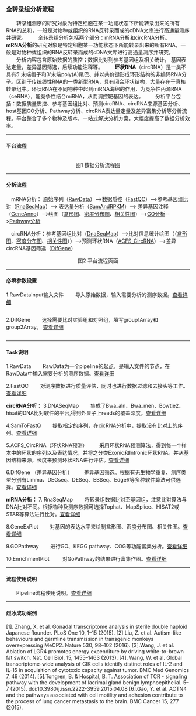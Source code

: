 ### 全转录组分析流程
　　转录组测序的研究对象为特定细胞在某一功能状态下所能转录出来的所有RNA的总和，一般是对物种或组织的RNA反转录而成的cDNA文库进行高通量测序并研究。
　　全转录组分析包括两个部分：mRNA分析和circRNA分析。
　　**mRNA分析**的研究对象是特定细胞某一功能状态下所能转录出来的所有RNA，一般是对物种或组织的RNA反转录而成的cDNA文库进行高通量测序并研究。
　　分析内容包含原始数据的质控；数据比对到参考基因组及相关统计， 基因表达定量，差异基因筛选，后续功能注释等。
　　**环状RNA**（circRNA）是一类不具有5'末端帽子和3'末端poly(A)尾巴、并以共价键形成环形结构的非编码RNA分子。区别于传统线性RNA的一类新型RNA，具有闭合环状结构，大量存在于真核转录组中。环状RNA在不同物种中起到miRNA海绵的作用，为竞争性內源RNA（ceRNA），能竞争性结合miRNA，从而调控靶基因的表达。
　　分析平台包括：数据质量质控、参考基因组比对、预测circRNA、circRNA来源基因分析、host基因GO分析、Pathway分析、circRNA表达量定量及差异富集分析等分析流程。平台整合了多个物种及版本，一站式解决分析方案，大幅度提高了数据分析效率。

***
#### **平台流程** 
 <div style="text-align:center"><img data-src="1.png" width="600px" ></img>

图1 数据分析流程图</div>

****


#### **分析流程**

　mRNA分析： 原始序列（[RawData](filePage?path=02_Task软件说明/29_RawDataTask.md)）-->数据质控（[FastQC](filePage?path=02_Task软件说明/01_FastQC.md)）-->参考基因组比对（[RnaSeqMap](filePage?path=02_Task软件说明/43_RnaSeqMap.md)）--> 表达量分析（[SamAndRPKM](filePage?path=02_Task软件说明/33_SamAndRPKM.md)）--> 差异基因注释（[GeneAnno](filePage?path=02_Task软件说明/05_GeneAnno.md)）-->绘图（[盒形图](filePage?path=02_Task软件说明/06_GeneExpPlot.md)、[密度分布图](filePage?path=02_Task软件说明/06_GeneExpPlot.md)、[相关性图](filePage?path=02_Task软件说明/06_GeneExpPlot.md)）-->[GO分析](filePage?path=02_Task软件说明/19_GoPathway.md)-->[Pathway分析](filePage?path=02_Task软件说明/19_GoPathway.md)

　circRNA分析：参考基因组比对（[DnaSeqMap](filePage?path=02_Task软件说明/13_DnaSeqMap.md)）-->比对信息统计绘图（（[盒形图](filePage?path=02_Task软件说明/06_GeneExpPlot.md)、[密度分布图](filePage?path=02_Task软件说明/06_GeneExpPlot.md)、[相关性图](filePage?path=02_Task软件说明/06_GeneExpPlot.md)））-->预测环状RNA（[ACFS_CircRNA](filePage?path=02_Task软件说明/08_ACFSCicRNA.md)）-->差异circRNA基因筛选（[DifGene](filePage?path=02_Task软件说明/04_DifGene.md)）

<div style="text-align:center"><img data-src="2.png" width="600px" ></img>
图2 平台流程页面</div>

*****
#### **必填参数设置**
1.RawDataInput输入文件
　　导入原始数据，输入需要分析的测序数据。[查看详细](filePage?path=02_Task软件说明/29_RawDataTask.md)
<div style="text-align:center"><img data-src="3.png" width="500px" ></img></div>
<div style="text-align:center"><img data-src="5.png" width="500px" ></img></div>


2.DifGene
　　选择需要比对实验组和对照组，填写group1Array和group2Array。 [查看详细](filePage?path=02_Task软件说明/04_DifGene.md)
<div style="text-align:center"><img data-src="4.png" width="500px" ></img></div>
<div style="text-align:center"><img data-src="6.png" width="300px" ></img></div>

*****
#### **Task说明**
1.RawData
　　RawData为一个pipeline的起点，是输入文件的节点，在RawData中输入需要分析的测序数据。[查看详细](filePage?path=02_Task软件说明/29_RawDataTask.md)
 
2.FastQC
　　对测序数据进行质量评估，同时也进行数据过滤和去接头等工作。[查看详细](filePage?path=02_Task软件说明/01_FastQC.md)

**circRNA分析：**
3.DNASeqMap
　　集成了Bwa_aln、Bwa_men、Bowtie2、hisat的DNA比对软件的平台,得到外显子上reads的覆盖深度。[查看详细](filePage?path=02_Task软件说明/13_DnaSeqMap.md)

4.SamToFastQ
　　提取指定的序列，在cicRNA分析中，提取没有比对上的序列。[查看详细](filePage?path=02_Task软件说明/35_SamToFastQ.md)

5.ACFS_CircRNA（环状RNA预测）
　　采用环状RNA预测算法，得到每一个样本中的环状的序列以及表达情况，并将之分类Exonic和Intronic环状RNA。并从基因结构来源，长度来预测环状RNA进行评估。[查看详细](filePage?path=02_Task软件说明/08_ACFSCicRNA.md)

6.DifGene （差异基因分析）
　　差异基因筛选。根据有无生物学重复、测序类型分别有Limma、DEGseq、DESeq、EBSeq、EdgeR等多种软件算法可供选择。[查看详细](filePage?path=02_Task软件说明/04_DifGene.md)

**mRNA分析：**
<span>7. RnaSeqMap<span>
　　将转录组数据比对至基因组，注意比对算法与DNA比对不同。根据物种及测序数据可选择Tophat、MapSplice、HISAT2或STAR等算法进行比对。[查看详细](filePage?path=02_Task软件说明/43_RnaSeqMap.md)

8.GeneExPlot
　　对基因的表达水平来绘制盒形图、密度分布图、相关性图。[查看详细](filePage?path=02_Task软件说明/06_GeneExpPlot.md)

9.GOPathway
　　进行GO、KEGG pathway、COG等功能富集分析。[查看详细](filePage?path=02_Task软件说明/19_GoPathway.md)

10.EnrichmentPlot
　　 对GoPathway的结果进行富集作图。[查看详细](filePage?path=02_Task软件说明/14_EnrichmentPlot.md)

***
#### **流程使用说明**
　　Pipeline流程使用说明。[查看详细](filePage?path=01_平台说明/08_项目操作/07_pipeline使用说明.md)
***
#### **烈冰成功案例**
[1]. Zhang, X. et al. Gonadal transcriptome analysis in sterile double haploid Japanese flounder. PLoS One 10, 1–15 (2015).
[2].Liu, Z. et al. Autism-like behaviours and germline transmission in transgenic monkeys overexpressing MeCP2. Nature 530, 98–102 (2016).
[3].Wang, J. et al. Ablation of LGR4 promotes energy expenditure by driving white-to-brown fat switch. Nat. Cell Biol. 15, 1455–1463 (2013).
[4]. Wang, W. et al. Global transcriptome-wide analysis of CIK cells identify distinct roles of IL-2 and IL-15 in acquisition of cytotoxic capacity against tumor. BMC Med Genomics 7, 49 (2014).
[5].Tongren, B. & Hospital, B. T. Association of TCR - signaling pathway with the development of lacrimal gland benign lymphoepithelial. 5–7 (2015). doi:10.3980/j.issn.2222-3959.2015.04.08
[6].Gao, Y. et al. ACTN4 and the pathways associated with cell motility and adhesion contribute to the process of lung cancer metastasis to the brain. BMC Cancer 15, 277 (2015).

